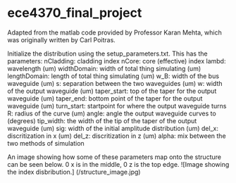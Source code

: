 # ece4370_final_project
 
Adapted from the matlab code provided by Professor Karan Mehta, which was originally written by Carl Poitras. 

Initialize the distribution using the setup_parameters.txt. This has the parameters:
nCladding: cladding index
nCore: core (effective) index
lambd: wavelength (um)
widthDomain: width of total thing simulating (um)
lengthDomain: length of total thing simulating (um)
w_B: width of the bus waveguide (um)
s: separation between the two waveguides (um)
w: width of the output waveguide (um)
taper_start: top of the taper for the output waveguide (um)
taper_end: bottom point of the taper for the output waveguide (um)
turn_start: startpoint for where the output waveguide turns
R: radius of the curve (um)
angle: angle the output waveguide curves to (degrees)
tip_width: the width of the tip of the taper of the output waveguide (um)
sig: width of the initial amplitude distribution (um)
del_x: discritization in x (um)
del_z: discritization in z (um)
alpha: mix between the two methods of simulation

An image showing how some of these parameters map onto the structure can be seen below. 0 x is in the middle, 0 z is the top edge. 
![Image showing the index disbribution.] (/structure_image.jpg)
